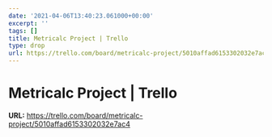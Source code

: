 ```yaml
---
date: '2021-04-06T13:40:23.061000+00:00'
excerpt: ''
tags: []
title: Metricalc Project | Trello
type: drop
url: https://trello.com/board/metricalc-project/5010affad6153302032e7ac4
---
```


# Metricalc Project | Trello

**URL:** https://trello.com/board/metricalc-project/5010affad6153302032e7ac4
